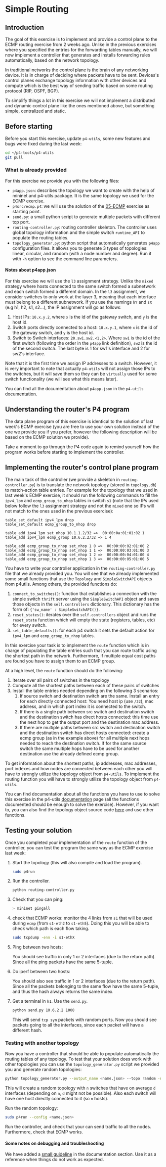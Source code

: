 # Simple Routing

## Introduction

The goal of this exercise is to implement and provide a control plane to the ECMP routing exercise from 2 weeks ago.
Unlike in the previous exercises where you specified the entries for the forwarding tables manually,
we will now implement a controller that generates and installs forwarding rules automatically, based on the network topology.

In traditional networks the control plane is the brain of any networking device. It is in charge of deciding
where packets have to be sent. Devices's control planes exchange topology information with other devices and compute which is
the best way of sending traffic based on some routing protocol (RIP, OSPF, BGP).

To simplify things a lot in this exercise we will not implement a distributed and dynamic control plane like the ones mentioned above, but something simple,
centralized and static.

## Before starting

Before you start this exercise, update `p4-utils`, some new features and bugs were fixed during the last week:

```bash
cd ~/p4-tools/p4-utils
git pull
```

### What is already provided

For this exercise we provide you with the following files:

  *  `p4app.json`: describes the topology we want to create with the help
     of mininet and p4-utils package. It is the same topology we used for the ECMP exercise.
  *  `p4src/ecmp.p4`: we will use the solution of the [05-ECMP](../05-ECMP) exercise as starting point.
  *  `send.py`: a small python script to generate multiple packets with different tcp port.
  *  `routing-controller.py`: routing controller skeleton. The controller uses global topology
  information and the simple switch `runtime_API` to populate the routing tables.
  * `topology_generator.py`: python script that automatically generates `p4app` configuration files.
   It allows you to generate 3 types of topologies: linear, circular, and random (with a node number and degree). Run it with `-h` option to see the
   command line parameters.

#### Notes about p4app.json

For this exercise we will use the `l3` assignment strategy. Unlike the `mixed` strategy where hosts connected to the same
switch formed a subnetwork and each switch formed a different domain. In the `l3` assignment, we consider switches to only work
at the layer 3, meaning that each interface must belong to a different subnetwork. If you use the namings `hY` and `sX` (e.g h1, h2, s1, s2...),
the IP assignment will go as follows:

   1. Host IPs: `10.x.y.2`, where `x` is the id of the gateway switch, and `y` is the host id.
   2. Switch ports directly connected to a host: `10.x.y.1`, where `x` is the id of the gateway switch, and `y` is the host id.
   3. Switch to Switch interfaces: `20.sw1.sw2.<1,2>`. Where `sw1` is the id of the first switch (following the order in the `p4app` link definition), `sw2` is the
   id of the second switch. The last byte is 1 for sw1's interface and 2 for sw2's interface.

Note that it is the first time we assign IP addresses to a switch. However, it is very important to note that actually `p4-utils` will not assign those IPs
to the switches, but it will save them so they can be `virtually` used for some switch functionality (we will see what this means later).

You can find all the documentation about `p4app.json` in the `p4-utils` [documentation](https://github.com/nsg-ethz/p4-utils#topology-description).

## Understanding the router's P4 program

The data plane program of this exercise is identical to the solution of last week's ECMP exercise (you are free to use your own solution instead of the one we provide you if you prefer, however
the following description will be based on the ECMP solution we provide).

Take a moment to go through the P4 code again to remind yourself how the program works before starting to implement the controller.

## Implementing the router's control plane program

The main task of the controller (we provide a skeleton in `routing-controller.py`) is to translate the network topology
(stored in `topology.db`) to match-action table entries. For example for the topology that we used in last week's ECMP exercise,
 it should run the following commands to fill the `ipv4_lpm` and `ecmp_group_to_nhop` tables in switch `s1` (note that the IPs used below follow the
 `l3` assignment strategy and not the `mixed` one so IPs will not match to the ones used in the previous exercise):


```
table_set_default ipv4_lpm drop
table_set_default ecmp_group_to_nhop drop

table_add ipv4_lpm set_nhop 10.1.1.2/32 =>  00:00:0a:01:01:02 1
table_add ipv4_lpm ecmp_group 10.6.2.2/32 => 1 4

table_add ecmp_group_to_nhop set_nhop 1 0 =>  00:00:00:02:01:00 2
table_add ecmp_group_to_nhop set_nhop 1 1 =>  00:00:00:03:01:00 3
table_add ecmp_group_to_nhop set_nhop 1 2 =>  00:00:00:04:01:00 4
table_add ecmp_group_to_nhop set_nhop 1 3 =>  00:00:00:05:01:00 5
```

You have to write your controller application in the  `routing-controller.py` file that we already provided you. You will see that we already implemented some
small functions that use the `Topology` and `SimpleSwitchAPI` objects from p4utils. Among others, the provided functions do:

   1. `connect_to_switches()`: function that establishes a connection with the simple switch `thrift` server using the `SimpleSwitchAPI` object and saves those
   objects in the `self.controllers` dictionary. This dictionary has the form of: `{'sw_name' : SimpleSwitchAPI()}`.
   2. `reset_states()`: iterates over the `self.controllers` object and runs the `reset_state` function which will empty the state (registers, tables, etc) for every switch.
   3. `set_table_defaults()`: for each p4 switch it sets the default action for `ipv4_lpm` and `ecmp_group_to_nhop` tables.

In this exercise your task is to implement the `route` function which is in charge of
populating the table entries such that you can route traffic using the shortest path in the network.
Furthermore, if multiple equal cost paths are found you have to assign them to an ECMP group.

At a high level, the `route` function should do the following:

1. Iterate over all pairs of switches in the topology
2. Compute all the shortest paths between each of these pairs of switches
3. Install the table entries needed depending on the following 3 scenarios:
   1. If source switch and destination switch are the same. Install an entry for each directly connected host: You need host ip (use `/32`), mac address, and in which port index it is connected to the switch.
   2. If there is a single path between src switch and destination switch and the destination switch has direct hosts connected: this time use the next hop to get the output port and the destination mac address.
   3. If there are multiple paths between src switch and destination switch and the destination switch has direct hosts connected: create a ecmp group (as in the example above) for all multiple next hops needed to reach
   the destination switch. If for the same source switch the same multiple hops have to be used for another destination use the already defined ecmp group.

To get information about the shortest paths, ip addresses, mac addresses, port indexes and how nodes are connected between each other you will have to strongly utilize the topology object from `p4-utils`.
To implement the routing function you will have to strongly utilize the topology object from `p4-utils`.

You can find documentation about all the functions you have to use to solve this exercise in the
p4-utils [documentation](https://github.com/nsg-ethz/p4-utils#topology-object) page (all the functions documented should be enough to solve the exercise). However, if you want to, you can also find the topology object
source code [here](https://github.com/nsg-ethz/p4-utils/blob/master/p4utils/utils/topology.py) and use other functions.

## Testing your solution

Once you completed your implementation of the `route` function of the controller, you can test the program the same way as the ECMP exercise last week:

1. Start the topology (this will also compile and load the program).

   ```bash
   sudo p4run
   ```

2. Run the controller.

   ```bash
   python routing-controller.py
   ```

3. Check that you can ping:

   ```bash
   > mininet pingall
   ```

4. check that ECMP works: monitor the 4 links from `s1` that will be used during `ecmp` (from `s1-eth2` to `s1-eth5`). Doing this you will be able to check which path is each flow
taking.

   ```bash
   sudo tcpdump -enn -i s1-ethX
   ```

4. Ping between two hosts:

   You should see traffic in only 1 or 2 interfaces (due to the return path).
   Since all the ping packets have the same 5-tuple.

5. Do iperf between two hosts:

   You should also see traffic in 1 or 2 interfaces (due to the return path).
   Since all the packets belonging to the same flow have the same 5-tuple, and thus the hash always returns the same index.

6. Get a terminal in `h1`. Use the `send.py`.

   ```bash
   python send.py 10.6.2.2 1000
   ```

   This will send `tcp syn` packets with random ports. Now you should see packets going to all the interfaces, since each packet will have a different hash.


### Testing with another topology

Now you have a controller that should be able to populate automatically the routing tables of any topology. To test that your solution does work with other topologies you can use the
`topology_generator.py` script we provided you and generate random topologies:

```bash
python topology_generator.py --output_name <name.json> --topo random -n <number of switches to use> -d <average switch degree>
```

This will create a random topology with `n` switches that have on average `d` interfaces (depending on `n`, `d` might not be possible). Also each switch will have one host directly connected to it (so `n` hosts).

Run the random topology:

```bash
sudo p4run --config <name.json>
```

Run the controller, and check that your can send traffic to all the nodes. Furthermore, check that ECMP works.

#### Some notes on debugging and troubleshooting

We have added a [small guideline](../../documentation/debugging-and-troubleshooting.md) in the documentation section. Use it as a reference when things do not work as
expected.
